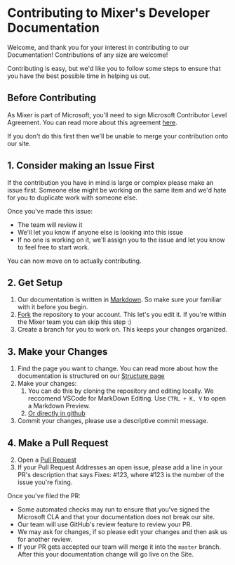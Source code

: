 # Contributing to Mixer's Developer Documentation

Welcome, and thank you for your interest in contributing to our Documentation! Contributions of any size are welcome!

Contributing is easy, but we'd like you to follow some steps to ensure that you have the best possible time in helping us out.

## Before Contributing

As Mixer is part of Microsoft, you'll need to sign Microsoft Contributor Level Agreement. You can read more about this agreement [here](https://cla.opensource.microsoft.com/).

If you don't do this first then we'll be unable to merge your contribution onto our site.

## 1. Consider making an Issue First

If the contribution you have in mind is large or complex please make an issue first. Someone else might be working on the same item and we'd hate for you to duplicate work with someone else.

Once you've made this issue:
* The team will review it
* We'll let you know if anyone else is looking into this issue
* If no one is working on it, we'll assign you to the issue and let you know to feel free to start work.

You can now move on to actually contributing.

## 2. Get Setup

1. Our documentation is written in [Markdown](https://daringfireball.net/projects/markdown/). So make sure your familiar with it before you begin.
2. [Fork](https://guides.github.com/activities/forking) the repository to your account. This let's you edit it. If you're within the Mixer team you can skip this step :)
3. Create a branch for you to work on. This keeps your changes organized.

## 3. Make your Changes

1. Find the page you want to change. You can read more about how the documentation is structured on our [Structure page](STRUCTURE.md)
1. Make your changes:
    1. You can do this by cloning the repository and editing locally. We reccomend VSCode for MarkDown Editing. Use `CTRL + K, V` to open a Markdown Preview.
    1. [Or directly in github](https://help.github.com/articles/editing-files-in-your-repository/)
1. Commit your changes, please use a descriptive commit message.

## 4. Make a Pull Request

2. Open a [Pull Request](https://github.com/mixer/developer-docs/compare)
3. If your Pull Request Addresses an open issue, please add a line in your PR's description that says Fixes: #123, where #123 is the number of the issue you're fixing.

Once you've filed the PR:
* Some automated checks may run to ensure that you've signed the Microsoft CLA and that your documentation does not break our site.
* Our team will use GitHub's review feature to review your PR.
* We may ask for changes, if so please edit your changes and then ask us for another review.
* If your PR gets accepted our team will merge it into the `master` branch. After this your documentation change will go live on the Site.
